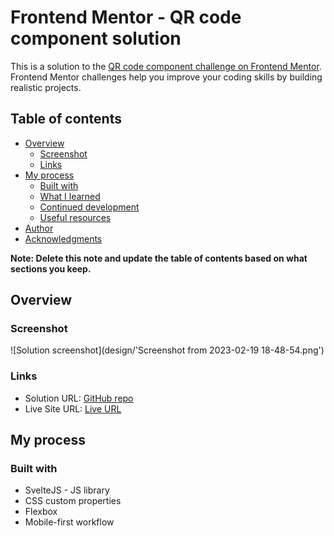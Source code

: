 # Frontend Mentor - QR code component solution

This is a solution to the [QR code component challenge on Frontend Mentor](https://www.frontendmentor.io/challenges/qr-code-component-iux_sIO_H). Frontend Mentor challenges help you improve your coding skills by building realistic projects. 

## Table of contents

- [Overview](#overview)
  - [Screenshot](#screenshot)
  - [Links](#links)
- [My process](#my-process)
  - [Built with](#built-with)
  - [What I learned](#what-i-learned)
  - [Continued development](#continued-development)
  - [Useful resources](#useful-resources)
- [Author](#author)
- [Acknowledgments](#acknowledgments)

**Note: Delete this note and update the table of contents based on what sections you keep.**

## Overview

### Screenshot

![Solution screenshot](design/'Screenshot from 2023-02-19 18-48-54.png')

### Links

- Solution URL: [GitHub repo](https://github.com/TheGhoulRe/qr-code/tree/master/mysolution)
- Live Site URL: [Live URL](https://qr-code-ten-sigma.vercel.app/)

## My process

### Built with

- SvelteJS - JS library
- CSS custom properties
- Flexbox
- Mobile-first workflow
